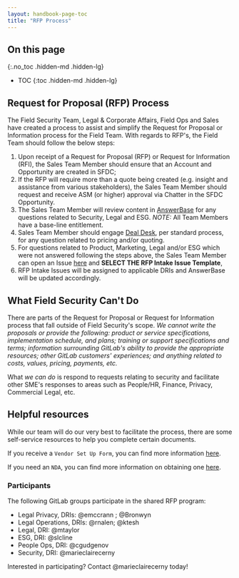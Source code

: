 ```yaml
---
layout: handbook-page-toc
title: "RFP Process"
---
```


## On this page
{:.no_toc .hidden-md .hidden-lg}
 
- TOC
{:toc .hidden-md .hidden-lg}


## Request for Proposal (RFP) Process

The Field Security Team, Legal & Corporate Affairs, Field Ops and Sales have created a process to assist and simplify the Request for Proposal or Information process for the Field Team. With regards to RFP's, the Field Team should follow the below steps:

1. Upon receipt of a Request for Proposal (RFP) or Request for Information (RFI), the Sales Team Member should ensure that an Account and Opportunity are created in SFDC;
1. If the RFP will require more than a quote being created (e.g. insight and assistance from various stakeholders), the Sales Team Member should request and receive ASM (or higher) approval via Chatter in the SFDC Opportunity. 
1. The Sales Team Member will review content in [AnswerBase](https://app.vendorpedia.com/vendor-portal/libraries) for any questions related to Security, Legal and ESG. _NOTE:_ All Team Members have a base-line entitlement.
1. Sales Team Member should engage [Deal Desk](https://about.gitlab.com/handbook/sales/field-operations/sales-operations/deal-desk/#communicating-with-the-deal-desk-team), per standard process, for any question related to pricing and/or quoting. 
1. For questions related to Product, Marketing, Legal and/or ESG which were not answered following the steps above, the Sales Team Member can open an Issue [here](https://gitlab.com/gitlab-com/legal-and-compliance/-/issues) and **SELECT THE RFP Intake Issue Template**,
1. RFP Intake Issues will be assigned to applicable DRIs and AnswerBase will be updated accordingly. 


## What Field Security Can't Do

There are parts of the Request for Proposal or Request for Information process that fall outside of Field Security's scope. _We cannot write the proposals or provide the following: product or service specifications, implementation schedule, and plans; training or support specifications and terms; information surrounding GitLab's ability to provide the appropriate resources; other GitLab customers' experiences; and anything related to costs, values, pricing, payments, etc._

What _we can do_ is respond to requests relating to security and facilitate other SME's responses to areas such as People/HR, Finance, Privacy, Commercial Legal, etc. 


## Helpful resources

While our team will do our very best to facilitate the process, there are some self-service resources to help you complete certain documents. 

If you receive a `Vendor Set Up Form`, you can find more information [here](https://about.gitlab.com/handbook/sales/field-operations/order-processing/#how-to-process-customer-requested-vendor-setup-forms).

If you need an `NDA`, you can find more information on obtaining one [here](https://about.gitlab.com/handbook/legal/NDA/). 



### Participants
The following GitLab groups participate in the shared RFP program:

- Legal Privacy, DRIs: @emccrann ; @Bronwyn  
- Legal Operations, DRIs: @rnalen; @ktesh
- Legal, DRI: @mtaylor
- ESG, DRI: @slcline 
- People Ops, DRI: @cgudgenov
- Security, DRI: @marieclairecerny

Interested in participating? Contact @marieclairecerny today! 
